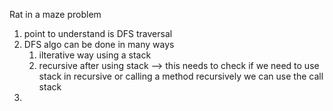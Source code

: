 Rat in  a maze problem
1. point to understand is DFS traversal
2. DFS algo can be done in many ways
    1. ilterative way using a stack
     2. recursive after using stack --> this needs to check if we need to use stack in recursive or calling a method recursively we can use the call stack
3. 
     


 
   
